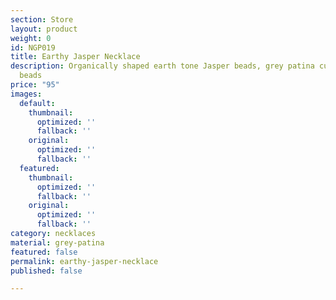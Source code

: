 ```yaml
---
section: Store
layout: product
weight: 0
id: NGP019
title: Earthy Jasper Necklace
description: Organically shaped earth tone Jasper beads, grey patina curved spacer
  beads
price: "95"
images:
  default:
    thumbnail:
      optimized: ''
      fallback: ''
    original:
      optimized: ''
      fallback: ''
  featured:
    thumbnail:
      optimized: ''
      fallback: ''
    original:
      optimized: ''
      fallback: ''
category: necklaces
material: grey-patina
featured: false
permalink: earthy-jasper-necklace
published: false

---
```


